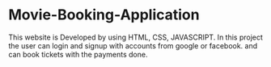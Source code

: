 # Movie-Booking-Application
This website is Developed by using HTML, CSS, JAVASCRIPT. In this project the user can login and signup with accounts from google or facebook. and can book tickets with the payments done.
